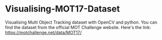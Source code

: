 # Visualising-MOT17-Dataset
Visualising Multi Object Tracking dataset with OpenCV and python.
You can find the dataset from the official MOT Challenge website.
Here's the link:
  https://motchallenge.net/data/MOT17/
